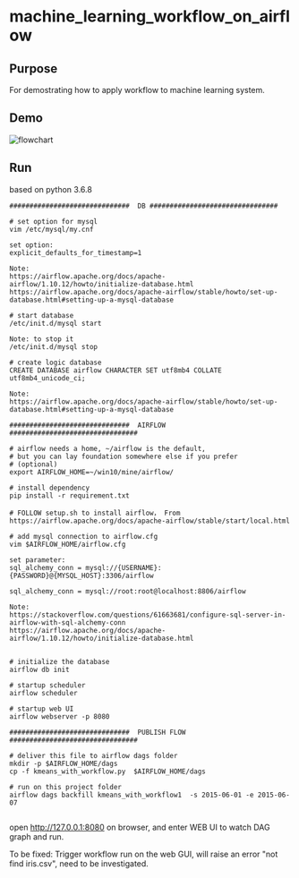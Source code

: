 # machine_learning_workflow_on_airflow

## Purpose
For demostrating how to apply workflow to machine learning system.

## Demo

![flowchart](flowchart.png)

## Run

based on python 3.6.8

```
##############################  DB ################################

# set option for mysql
vim /etc/mysql/my.cnf

set option:
explicit_defaults_for_timestamp=1

Note:
https://airflow.apache.org/docs/apache-airflow/1.10.12/howto/initialize-database.html
https://airflow.apache.org/docs/apache-airflow/stable/howto/set-up-database.html#setting-up-a-mysql-database

# start database
/etc/init.d/mysql start

Note: to stop it
/etc/init.d/mysql stop

# create logic database
CREATE DATABASE airflow CHARACTER SET utf8mb4 COLLATE utf8mb4_unicode_ci;

Note:
https://airflow.apache.org/docs/apache-airflow/stable/howto/set-up-database.html#setting-up-a-mysql-database

##############################  AIRFLOW ################################

# airflow needs a home, ~/airflow is the default,
# but you can lay foundation somewhere else if you prefer
# (optional)
export AIRFLOW_HOME=~/win10/mine/airflow/

# install dependency
pip install -r requirement.txt

# FOLLOW setup.sh to install airflow， From
https://airflow.apache.org/docs/apache-airflow/stable/start/local.html

# add mysql connection to airflow.cfg
vim $AIRFLOW_HOME/airflow.cfg

set parameter:
sql_alchemy_conn = mysql://{USERNAME}:{PASSWORD}@{MYSQL_HOST}:3306/airflow

sql_alchemy_conn = mysql://root:root@localhost:8806/airflow

Note:
https://stackoverflow.com/questions/61663681/configure-sql-server-in-airflow-with-sql-alchemy-conn
https://airflow.apache.org/docs/apache-airflow/1.10.12/howto/initialize-database.html


# initialize the database
airflow db init

# startup scheduler
airflow scheduler

# startup web UI
airflow webserver -p 8080

##############################  PUBLISH FLOW ################################

# deliver this file to airflow dags folder
mkdir -p $AIRFLOW_HOME/dags
cp -f kmeans_with_workflow.py  $AIRFLOW_HOME/dags

# run on this project folder
airflow dags backfill kmeans_with_workflow1  -s 2015-06-01 -e 2015-06-07


```

open http://127.0.0.1:8080 on browser, and enter WEB UI to watch DAG graph and run.


To be fixed:
Trigger workflow run on the web GUI, will raise an error "not find iris.csv", need to be investigated.
